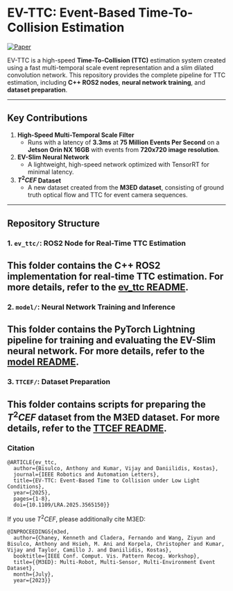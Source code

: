 # **EV-TTC: Event-Based Time-To-Collision Estimation**
[![Paper](https://img.shields.io/badge/paper-EV_TTC-blueviolet.svg)](https://ieeexplore.ieee.org/document/10979412)

EV-TTC is a high-speed **Time-To-Collision (TTC)** estimation system created using a fast multi-temporal scale event representation and a slim dilated convolution network. This repository provides the complete pipeline for TTC estimation, including **C++ ROS2 nodes**, **neural network training**, and **dataset preparation**.

---

## **Key Contributions**
1. **High-Speed Multi-Temporal Scale Filter**  
   - Runs with a latency of **3.3ms** at **75 Million Events Per Second** on a **Jetson Orin NX 16GB** with events from **720x720 image resolution**.
2. **EV-Slim Neural Network**  
   - A lightweight, high-speed network optimized with TensorRT for minimal latency.
3. **$T^2CEF$ Dataset**  
   - A new dataset created from the **M3ED dataset**, consisting of ground truth optical flow and TTC for event camera sequences.

---

## **Repository Structure**

### **1. `ev_ttc/`: ROS2 Node for Real-Time TTC Estimation**
This folder contains the **C++ ROS2 implementation** for real-time TTC estimation. For more details, refer to the [ev_ttc README](ev_ttc/README.md).
---

### **2. `model/`: Neural Network Training and Inference**
This folder contains the **PyTorch Lightning pipeline** for training and evaluating the EV-Slim neural network. For more details, refer to the [model README](model/README.md).
---

### **3. `TTCEF/`: Dataset Preparation**
This folder contains scripts for preparing the $T^2CEF$ dataset from the M3ED dataset. For more details, refer to the [TTCEF README](TTCEF/README.md).
---

### Citation
```
@ARTICLE{ev_ttc,
  author={Bisulco, Anthony and Kumar, Vijay and Daniilidis, Kostas},
  journal={IEEE Robotics and Automation Letters}, 
  title={EV-TTC: Event-Based Time to Collision under Low Light Conditions}, 
  year={2025},
  pages={1-8},
  doi={10.1109/LRA.2025.3565150}}
```
If you use $T^2CEF$, please additionally cite M3ED:
```
@INPROCEEDINGS{m3ed,
  author={Chaney, Kenneth and Cladera, Fernando and Wang, Ziyun and Bisulco, Anthony and Hsieh, M. Ani and Korpela, Christopher and Kumar, Vijay and Taylor, Camillo J. and Daniilidis, Kostas},
  booktitle={IEEE Conf. Comput. Vis. Pattern Recog. Workshop}, 
  title={{M3ED}: Multi-Robot, Multi-Sensor, Multi-Environment Event Dataset}, 
  month={July},
  year={2023}}

```